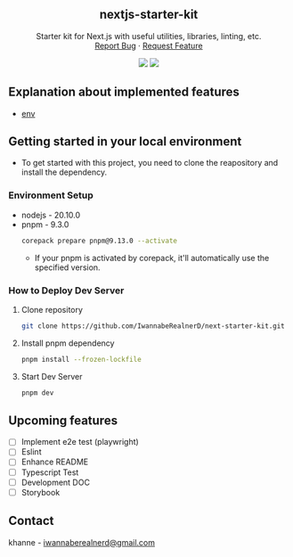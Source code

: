 <div align="center">
  <!-- <a href="https://github.com/IwannabeRealnerD/nextjs-starter-kit">
    <img src="images/original_favicon.png" alt="Logo" width="80" height="80">
  </a> -->

  <h2 align="center">nextjs-starter-kit</h2>

  <p align="center">
    Starter kit for Next.js with useful utilities, libraries, linting, etc.
    <br />
    <a href="https://github.com/IwannabeRealnerD/nextjs-starter-kit/issues">Report Bug</a>
    ·
    <a href="https://github.com/IwannabeRealnerD/nextjs-starter-kit/issues">Request Feature</a>
  </p>
</div>

<div align="center">
  <img src="https://img.shields.io/badge/next.js-000000?style=for-the-badge&logo=next.js&logoColor=white">
  <img src="https://img.shields.io/badge/react-61DAFB?style=for-the-badge&logo=react&logoColor=black">
</div>

## Explanation about implemented features

- [env](setting_description/env.md)

## Getting started in your local environment

- To get started with this project, you need to clone the reapository and install the dependency.

### Environment Setup

- nodejs - 20.10.0
- pnpm - 9.3.0
  ```sh
  corepack prepare pnpm@9.13.0 --activate
  ```
  - If your pnpm is activated by corepack, it'll automatically use the specified version.

### How to Deploy Dev Server

1. Clone repository
   ```sh
   git clone https://github.com/IwannabeRealnerD/next-starter-kit.git
   ```
2. Install pnpm dependency
   ```sh
   pnpm install --frozen-lockfile
   ```
3. Start Dev Server
   ```sh
   pnpm dev
   ```

## Upcoming features

- [ ] Implement e2e test (playwright)
- [ ] Eslint
- [ ] Enhance README
- [ ] Typescript Test
- [ ] Development DOC
- [ ] Storybook

## Contact

khanne - iwannaberealnerd@gmail.com
